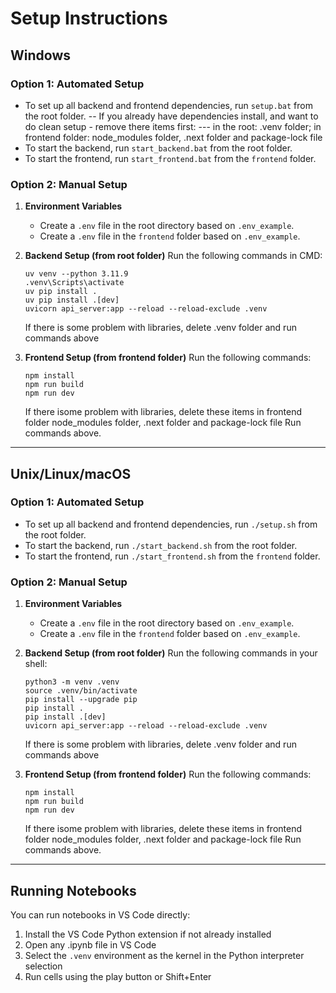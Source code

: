 # Setup Instructions

## Windows

### Option 1: Automated Setup
- To set up all backend and frontend dependencies, run `setup.bat` from the root folder.
-- If you already have dependencies install, and want to do clean setup - remove there items first:
--- in the root: .venv folder; in frontend folder: node_modules folder, .next folder and package-lock file
- To start the backend, run `start_backend.bat` from the root folder.
- To start the frontend, run `start_frontend.bat` from the `frontend` folder.

### Option 2: Manual Setup
1. **Environment Variables**
   - Create a `.env` file in the root directory based on `.env_example`.
   - Create a `.env` file in the `frontend` folder based on `.env_example`.
2. **Backend Setup (from root folder)**
   Run the following commands in CMD:
   ```
   uv venv --python 3.11.9
   .venv\Scripts\activate
   uv pip install .
   uv pip install .[dev]
   uvicorn api_server:app --reload --reload-exclude .venv
   ```
   
   If there is some problem with libraries, delete .venv folder and run commands above
   
3. **Frontend Setup (from frontend folder)**
   Run the following commands:
   ```
   npm install
   npm run build
   npm run dev
   ```

   If there isome problem with libraries, delete these items in frontend folder
   node_modules folder, .next folder and package-lock file
   Run commands above.

---

## Unix/Linux/macOS

### Option 1: Automated Setup
- To set up all backend and frontend dependencies, run `./setup.sh` from the root folder.
- To start the backend, run `./start_backend.sh` from the root folder.
- To start the frontend, run `./start_frontend.sh` from the `frontend` folder.

### Option 2: Manual Setup
1. **Environment Variables**
   - Create a `.env` file in the root directory based on `.env_example`.
   - Create a `.env` file in the `frontend` folder based on `.env_example`.
2. **Backend Setup (from root folder)**
   Run the following commands in your shell:
   ```
   python3 -m venv .venv
   source .venv/bin/activate
   pip install --upgrade pip
   pip install .
   pip install .[dev]
   uvicorn api_server:app --reload --reload-exclude .venv
   ```
   
   If there is some problem with libraries, delete .venv folder and run commands above
   
3. **Frontend Setup (from frontend folder)**
   Run the following commands:
   ```
   npm install
   npm run build
   npm run dev
   ```

   If there isome problem with libraries, delete these items in frontend folder
   node_modules folder, .next folder and package-lock file
   Run commands above.
---

## Running Notebooks
You can run notebooks in VS Code directly:

1. Install the VS Code Python extension if not already installed
2. Open any .ipynb file in VS Code
3. Select the `.venv` environment as the kernel in the Python interpreter selection
4. Run cells using the play button or Shift+Enter

